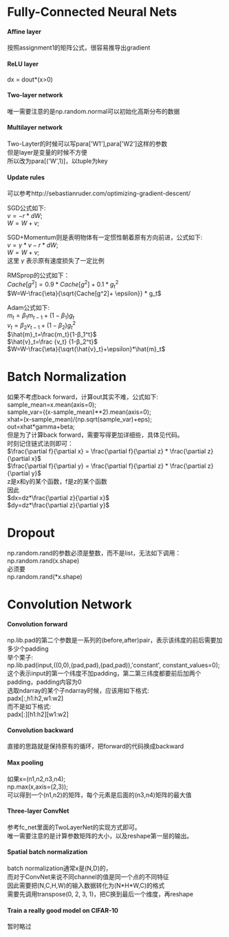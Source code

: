 # Fully-Connected Neural Nets
#### Affine layer
按照assignment1的矩阵公式，很容易推导出gradient  
#### ReLU layer
dx = dout*(x>0)  
#### Two-layer network
唯一需要注意的是np.random.normal可以初始化高斯分布的数据  
#### Multilayer network
Two-Layter的时候可以写para['W1'],para['W2']这样的参数  
但是layer是变量的时候不方便  
所以改为para[('W',1)]，以tuple为key  
#### Update rules
可以参考http://sebastianruder.com/optimizing-gradient-descent/  

SGD公式如下:  
$v=- r * dW;$  
$W=W+v;$  

SGD+Momentum则是表明物体有一定惯性朝着原有方向前进，公式如下:  
$v=\gamma *v-r * dW;$  
$W=W+v;$  
这里 $\gamma$ 表示原有速度损失了一定比例  

RMSprop的公式如下：  
$Cache[g^2]=0.9*Cache[g^2]+0.1*g_t^2$  
$W=W-\frac{\eta}{\sqrt{Cache[g^2]+ \epsilon}} * g_t$  

Adam公式如下:  
$m_t=β_1m_{t−1}+(1−β_1)g_t$  
$v_t=β_2v_{t−1}+(1−β_2)g_t^2$  
$\hat{m}_t=\frac{m_t}{1-β_1^t}$  
$\hat{v}_t=\frac {v_t} {1-β_2^t}$  
$W=W-\frac{\eta}{\sqrt{\hat{v}_t}+\epsilon}*\hat{m}_t$

# Batch Normalization
如果不考虑back forward，计算out其实不难，公式如下:  
sample_mean=x.mean(axis=0);  
sample_var=((x-sample_mean)\*\*2).mean(axis=0);  
xhat=(x-sample_mean)/(np.sqrt(sample_var)+eps);  
out=xhat*gamma+beta;  
但是为了计算back forward，需要写得更加详细些，具体见代码。  
时刻记住链式法则即可：  
$\frac{\partial f}{\partial x} = \frac{\partial f}{\partial z} * \frac{\partial z}{\partial x}$   
$\frac{\partial f}{\partial y} = \frac{\partial f}{\partial z} * \frac{\partial z}{\partial y}$   
z是x和y的某个函数，f是z的某个函数  
因此  
$dx=dz*\frac{\partial z}{\partial x}$  
$dy=dz*\frac{\partial z}{\partial y}$  
# Dropout
np.random.rand的参数必须是整数，而不是list，无法如下调用：  
np.random.rand(x.shape)  
必须要  
np.random.rand(*x.shape)  

# Convolution Network
#### Convolution forward
np.lib.pad的第二个参数是一系列的(before,after)pair，表示该纬度的前后需要加多少个padding  
举个栗子:  
np.lib.pad(input,((0,0),(pad,pad),(pad,pad)),'constant', constant_values=0);  
这个表示input的第一个纬度不加padding，第二第三纬度都要前后加两个padding，padding内容为0  
选取ndarray的某个子ndarray时候，应该用如下格式:  
padx[:,h1:h2,w1:w2]  
而不是如下格式:  
padx[:][h1:h2][w1:w2]  

#### Convolution backward
直接的思路就是保持原有的循环，把forward的代码换成backward  

#### Max pooling
如果x=(n1,n2,n3,n4);  
np.max(x,axis=(2,3));  
可以得到一个(n1,n2)的矩阵，每个元素是后面的(n3,n4)矩阵的最大值  

#### Three-layer ConvNet
参考fc_net里面的TwoLayerNet的实现方式即可。  
唯一需要注意的是计算参数矩阵的大小，以及reshape第一层的输出。  

#### Spatial batch normalization
batch normalization通常x是(N,D)的，  
而对于ConvNet来说不同channel的值是同一个点的不同特征  
因此需要把(N,C,H,W)的输入数据转化为(N\*H\*W,C)的格式  
需要先调用transpose(0, 2, 3, 1)，把C换到最后一个维度，再reshape  

#### Train a really good model on CIFAR-10
暂时略过  
